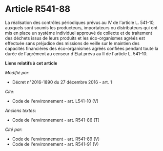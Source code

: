 # Article R541-88

La réalisation des contrôles périodiques prévus au IV de l'article L. 541-10, auxquels sont soumis les producteurs,
importateurs ou distributeurs qui ont mis en place un système individuel approuvé de collecte et de traitement des déchets
issus de leurs produits et les éco-organismes agréés est effectuée sans préjudice des missions de veille sur le maintien des
capacités financières des éco-organismes agréés confiées pendant toute la durée de l'agrément au censeur d'Etat prévu au II
de l'article L. 541-10.

**Liens relatifs à cet article**

_Modifié par_:

  - Décret n°2016-1890 du 27 décembre 2016 - art. 1

_Cite_:

  - Code de l'environnement - art. L541-10 (V)

_Anciens textes_:

  - Code de l'environnement - art. R541-86 (T)

_Cité par_:

  - Code de l'environnement - art. R541-89 (V)
  - Code de l'environnement - art. R541-91 (V)
